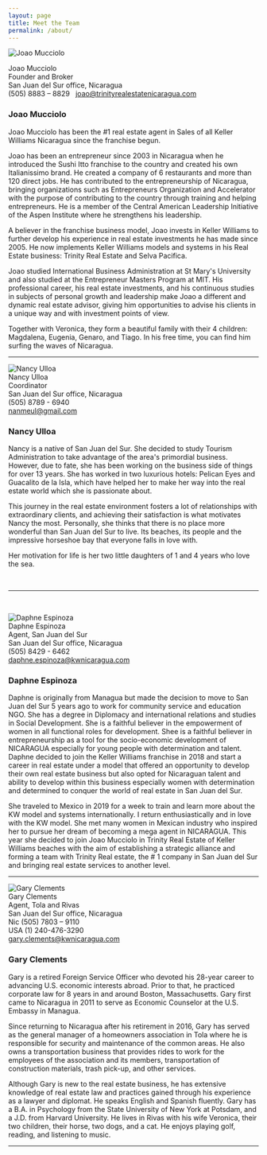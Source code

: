 ```yaml
---
layout: page
title: Meet the Team
permalink: /about/
---
```


<div class="whitespace"><div><div class="recruiting-photo"><span class="client-image-container"><img alt="Joao Mucciolo" class="client-image" src="/img/joao.jpeg" /> </span></div></div></div>

<figcaption class="caption"><p>Joao Mucciolo<br />Founder and Broker<br />San Juan del Sur office, Nicaragua<br />(505) 8883 &ndash; 8829 &nbsp;&nbsp;<u>joao@trinityrealestatenicaragua.com</u></p></figcaption>

### Joao Mucciolo

Joao Mucciolo has been the \#1 real estate agent in Sales of all Keller Williams Nicaragua since the franchise begun.

Joao has been an entrepreneur since 2003 in Nicaragua when he introduced the Sushi Itto franchise to the country and created his own Italianissimo brand. He created a company of 6 restaurants and more than 120 direct jobs. He has contributed to the entrepreneurship of Nicaragua, bringing organizations such as Entrepreneurs Organization and Accelerator with the purpose of contributing to the country through training and helping entrepreneurs. He is a member of the Central American Leadership Initiative of the Aspen Institute where he strengthens his leadership.

A believer in the franchise business model, Joao invests in Keller Williams to further develop his experience in real estate investments he has made since 2005. He now implements Keller Williams models and systems in his Real Estate business: Trinity Real Estate and Selva Pacifica.

Joao studied International Business Administration at St Mary's University and also studied at the Entrepreneur Masters Program at MIT. His professional career, his real estate investments, and his continuous studies in subjects of personal growth and leadership make Joao a different and dynamic real estate advisor, giving him opportunities to advise his clients in a unique way and with investment points of view.

Together with Veronica, they form a beautiful family with their 4 children: Magdalena, Eugenia, Genaro, and Tiago. In his free time, you can find him surfing the waves of Nicaragua.

---

<div class="recruiting-photo"><span class="client-image-container"><img alt="Nancy Ulloa" class="client-image" src="/img/nancy.png" /> </span></div>

<figcaption class="caption">Nancy Ulloa<br />Coordinator<br />San Juan del Sur office, Nicaragua<br />(505) 8789 - 6940<br /><a href="mailto:nanmeul@gmail.com">nanmeul@gmail.com</a></figcaption>

### Nancy Ulloa

Nancy is a native of San Juan del Sur. She decided to study Tourism Administration to take advantage of the area's primordial business. However, due to fate, she has been working on the business side of things for over 13 years. She has worked in two luxurious hotels: Pelican Eyes and Guacalito de la Isla, which have helped her to make her way into the real estate world which she is passionate about.

This journey in the real estate environment fosters a lot of relationships with extraordinary clients, and achieving their satisfaction is what motivates Nancy the most. Personally, she thinks that there is no place more wonderful than San Juan del Sur to live. Its beaches, its people and the impressive horseshoe bay that everyone falls in love with.

Her motivation for life is her two little daughters of 1 and 4 years who love the sea.

&nbsp;

---

&nbsp;

<div class="recruiting-photo"><span class="client-image-container"><img alt="Daphne Espinoza" class="client-image" src="/img/daphne.png" /> </span></div>

<figcaption class="caption">Daphne Espinoza<br />Agent, San Juan del Sur<br />San Juan del Sur office, Nicaragua<br />(505) 8429 - 6462<br /><a href="mailto:daphne.espinoza@kwnicaragua.com">daphne.espinoza@kwnicaragua.com</a></figcaption>

### Daphne Espinoza

Daphne is originally from Managua but made the decision to move to San Juan del Sur 5 years ago to work for community service and education NGO. She has a degree in Diplomacy and international relations and studies in Social Development. She is a faithful believer in the empowerment of women in all functional roles for development. Shee is a faithful believer in entrepreneurship as a tool for the socio-economic development of NICARAGUA especially for young people with determination and talent. Daphne decided to join the Keller Williams franchise in 2018 and start a career in real estate under a model that offered an opportunity to develop their own real estate business but also opted for Nicaraguan talent and ability to develop within this business especially women with determination and determined to conquer the world of real estate in San Juan del Sur.

She traveled to Mexico in 2019 for a week to train and learn more about the KW model and systems internationally. I return enthusiastically and in love with the KW model. She met many women in Mexican industry who inspired her to pursue her dream of becoming a mega agent in NICARAGUA. This year she decided to join Joao Mucciolo in Trinity Real Estate of Keller Williams beaches with the aim of establishing a strategic alliance and forming a team with Trinity Real estate, the \# 1 company in San Juan del Sur and bringing real estate services to another level.

---

<div class="recruiting-photo"><span class="client-image-container"><img alt="Gary Clements" class="client-image" src="/img/gary.png" /> </span></div>

<figcaption class="caption">Gary Clements<br />Agent, Tola and Rivas<br />San Juan del Sur office, Nicaragua<br />Nic (505) 7803 &ndash; 9110<br />USA (1) 240-476-3290<br /><a href="mailto:gary.clements@kwnicaragua.com">gary.clements@kwnicaragua.com</a></figcaption>

### Gary Clements

Gary is a retired Foreign Service Officer who devoted his 28-year career to advancing U.S. economic interests abroad. Prior to that, he practiced corporate law for 8 years in and around Boston, Massachusetts. Gary first came to Nicaragua in 2011 to serve as Economic Counselor at the U.S. Embassy in Managua.

Since returning to Nicaragua after his retirement in 2016, Gary has served as the general manager of a homeowners association in Tola where he is responsible for security and maintenance of the common areas. He also owns a transportation business that provides rides to work for the employees of the association and its members, transportation of construction materials, trash pick-up, and other services.

Although Gary is new to the real estate business, he has extensive knowledge of real estate law and practices gained through his experience as a lawyer and diplomat. He speaks English and Spanish fluently. Gary has a B.A. in Psychology from the State University of New York at Potsdam, and a J.D. from Harvard University. He lives in Rivas with his wife Veronica, their two children, their horse, two dogs, and a cat. He enjoys playing golf, reading, and listening to music.

---